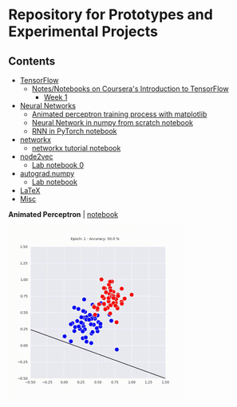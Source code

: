 # Repository for Prototypes and Experimental Projects

## Contents

- [TensorFlow](tensorflow)
  - [Notes/Notebooks on Coursera's Introduction to TensorFlow](tensorflow/coursera_intro_tf)
    - [Week 1](tensorflow/coursera_intro_tf/week1)
- [Neural Networks](nn)
  - [Animated perceptron training process with matplotlib](nn/animated_perceptron.ipynb)
  - [Neural Network in numpy from scratch notebook](nn/nn_from_scratch.ipynb)
  - [RNN in PyTorch notebook](nn/rnn_pytorch.ipynb)
- [networkx](networkx)
  - [networkx tutorial notebook](networkx/tutorial.ipynb)
- [node2vec](node2vec)
  - [Lab notebook 0](node2vec/lab_0.ipynb)
- [autograd.numpy](autograd_np)
  - [Lab notebook](autograd_np/autograd_lab.ipynb)
- [LaTeX](latex)
- [Misc](misc)


**Animated Perceptron** | [notebook](nn/animated_perceptron.ipynb)

<img src="nn/animated_perceptron.gif" width="350">
